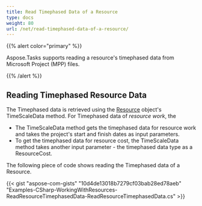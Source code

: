 ```yaml
---
title: Read Timephased Data of a Resource
type: docs
weight: 80
url: /net/read-timephased-data-of-a-resource/
---
```


{{% alert color="primary" %}} 

Aspose.Tasks supports reading a resource's timephased data from Microsoft Project (MPP) files.

{{% /alert %}} 
## **Reading Timephased Resource Data**
The Timephased data is retrieved using the [Resource]() object's TimeScaleData method. For Timephased data of *resource work*, the

- The TimeScaleData method gets the timephased data for resource work and takes the project's start and finish dates as input parameters.
- To get the timephased data for resource cost, the TimeScaleData method takes another input parameter - the timephased data type as a ResourceCost.

The following piece of code shows reading the Timephased data of a Resource.

{{< gist "aspose-com-gists" "10d4de13018b7279cf03bab28ed78aeb" "Examples-CSharp-WorkingWithResources-ReadResourceTimephasedData-ReadResourceTimephasedData.cs" >}}
